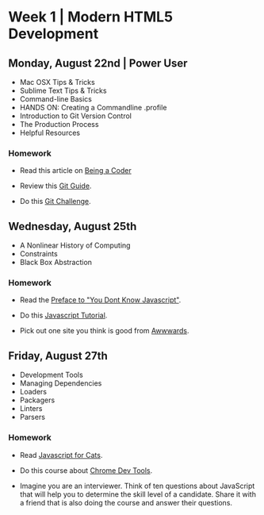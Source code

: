 
# Week 1 | Modern HTML5 Development


## Monday, August 22nd | Power User

- Mac OSX Tips & Tricks
- Sublime Text Tips & Tricks
- Command-line Basics
- HANDS ON: Creating a Commandline .profile
- Introduction to Git Version Control
- The Production Process
- Helpful Resources

### Homework

- Read this article on [Being a Coder](https://medium.freecodecamp.com/things-i-wish-someone-had-told-me-when-i-was-learning-how-to-code-565fc9dcb329#.ihbjgkrya)

- Review this [Git Guide](http://rogerdudler.github.io/git-guide/).


- Do this [Git Challenge](https://try.github.io/levels/1/challenges/1).


## Wednesday, August 25th

- A Nonlinear History of Computing
- Constraints
- Black Box Abstraction


### Homework

- Read the [Preface to "You Dont Know Javascript"](https://github.com/getify/You-Dont-Know-JS/blob/master/preface.md).

- Do this [Javascript Tutorial](http://javascript.info/).

- Pick out one site you think is good from [Awwwards](http://www.awwwards.com/).



## Friday, August 27th

- Development Tools
- Managing Dependencies
- Loaders
- Packagers
- Linters
- Parsers

### Homework

- Read [Javascript for Cats](http://jsforcats.com/).

- Do this course about [Chrome Dev Tools](http://discover-devtools.codeschool.com/).

- Imagine you are an interviewer. Think of ten questions about JavaScript that will help you to determine the skill level of a candidate. Share it with a friend that is also doing the course and answer their questions.
